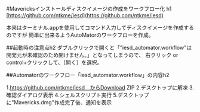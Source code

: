 #Mavericksインストールディスクイメージの作成をワークフロー化 h1
[https://github.com/ntkme/iesd](https://github.com/ntkme/iesd)

本来はターミナル.appを使用してコマンド入力してディスクイメージを作成するのですが
簡単に出来るようAutoMatorのワークフローを作成。



##起動時の注意点h2
ダブルクリックで開くと「"iesd_automator.workflow"は開発元が未確認のため開けません。」となってしまうので、
右クリック or control+クリックして、［開く］を選択。


##Automatorのワークフロー「iesd_automator.workflow」の内容h2

1.https://github.com/ntkme/iesd　からDownload ZIP
2.デスクトップに解凍
3.確認ダイアログ表示
4.シェルスクリプト実行
5.デスクトップに"Mavericks.dmg"作成完了後、通知を表示

